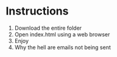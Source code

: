 # Instructions
1. Download the entire folder
2. Open index.html using a web browser
3. Enjoy
4. Why the hell are emails not being sent